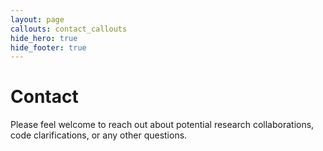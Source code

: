 ```yaml
---
layout: page
callouts: contact_callouts
hide_hero: true
hide_footer: true
---
```


# Contact

Please feel welcome to reach out about potential research collaborations, code clarifications, or any other questions.
